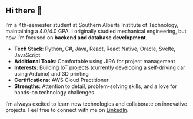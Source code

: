 ## Hi there 👋

I’m a 4th-semester student at Southern Alberta Institute of Technology, maintaining a 4.0/4.0 GPA. I originally studied mechanical engineering, but now I’m focused on **backend and database development**.

- **Tech Stack**: Python, C#, Java, React, React Native, Oracle, Svelte, JavaScript  
- **Additional Tools**: Comfortable using JIRA for project management  
- **Interests**: Building IoT projects (currently developing a self-driving car using Arduino) and 3D printing  
- **Certifications**: AWS Cloud Practitioner  
- **Strengths**: Attention to detail, problem-solving skills, and a love for hands-on technology challenges  

I’m always excited to learn new technologies and collaborate on innovative projects. Feel free to connect with me on [LinkedIn](https://www.linkedin.com/in/hanish-jierdh-91820a60/).

<!--
**hanishjierdh256/hanishjierdh256** is a ✨ _special_ ✨ repository because its `README.md` (this file) appears on your GitHub profile.

Here are some ideas to get you started:

- 🔭 I’m currently working on ...
- 🌱 I’m currently learning ...
- 👯 I’m looking to collaborate on ...
- 🤔 I’m looking for help with ...
- 💬 Ask me about ...
- 📫 How to reach me: ...
- 😄 Pronouns: ...
- ⚡ Fun fact: ...
-->
